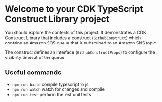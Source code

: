 # Welcome to your CDK TypeScript Construct Library project

You should explore the contents of this project. It demonstrates a CDK Construct Library that includes a construct (`GithubConstruct`)
which contains an Amazon SQS queue that is subscribed to an Amazon SNS topic.

The construct defines an interface (`GithubConstructProps`) to configure the visibility timeout of the queue.

## Useful commands

* `npm run build`   compile typescript to js
* `npm run watch`   watch for changes and compile
* `npm run test`    perform the jest unit tests
